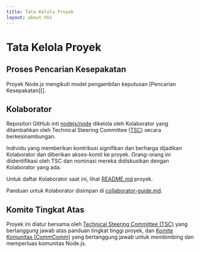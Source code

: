 ```yaml
---
title: Tata Kelola Proyek
layout: about.hbs
---
```


# Tata Kelola Proyek

## Proses Pencarian Kesepakatan

Proyek Node.js mengikuti model pengambilan keputusan [Pencarian Kesepakatan][].

## Kolaborator

Repositori GitHub inti [nodejs/node][] dikelola oleh Kolaborator
yang ditambahkan oleh Technical Steering Committee ([TSC][]) secara berkesinambungan.

Individu yang memberikan kontribusi signifikan dan berharga dijadikan Kolaborator
dan diberikan akses-komit ke proyek. Orang-orang ini diidentifikasi oleh
TSC dan nominasi mereka didiskusikan dengan Kolaborator yang ada.

Untuk daftar Kolaborator saat ini, lihat [README.md][] proyek.

Panduan untuk Kolaborator disimpan di [collaborator-guide.md][].

## Komite Tingkat Atas

Proyek ini diatur bersama oleh [Technical Steering Committee (TSC)][]
yang bertanggung jawab atas panduan tingkat tinggi proyek, dan
[Komite Komunitas (CommComm)][] yang bertanggung jawab untuk membimbing dan
memperluas komunitas Node.js.

[collaborator-guide.md]: https://github.com/nodejs/node/blob/main/doc/contributing/collaborator-guide.md
[Komite Komunitas (CommComm)]: https://github.com/nodejs/community-committee/blob/master/Community-Committee-Charter.md
[Consensus Seeking]: https://en.wikipedia.org/wiki/Consensus-seeking_decision-making
[README.md]: https://github.com/nodejs/node/blob/main/README.md#current-project-team-members
[Technical Steering Committee (TSC)]: https://github.com/nodejs/TSC/blob/master/TSC-Charter.md
[TSC]: https://github.com/nodejs/TSC
[nodejs/node]: https://github.com/nodejs/node
